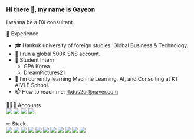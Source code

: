 ### Hi there 👋, my name is Gayeon
I wanna be a DX consultant.

💫 Experience
- 🎓 Hankuk university of foreign studies, Global Business & Technology.
- 👥 I run a global 500K SNS account.
- 🏢 Student Intern
  - GPA Korea
  - DreamPictures21
- 🌱 I’m currently learning Machine Learning, AI, and Consulting at KT AIVLE School.
- 📫 How to reach me: rkdus2di@naver.com 

💁🏻‍♀️ Accounts   
<a href="https://https://www.facebook.com/Trendinko/" target="_blank"><img src="https://img.shields.io/badge/Facebook-ce4e24?style=flat-square&logo=Facebook&logoColor=white"/></a>
<a href="https://www.instagram.com/mukmuk_ga/" target="_blank"><img src="https://img.shields.io/badge/Instagram-a3669b?style=flat-square&logo=Instagram&logoColor=white"/></a>
<a href="https://blog.naver.com/rkdus2di" target="_blank"><img src="https://img.shields.io/badge/Naver Blog-00c9f2?style=flat-square&logo=naver&logoColor=white"/></a>
<a href="https://github.com/ganiz-kim" target="_blank"><img src="https://img.shields.io/badge/GitHub-2a2a2a?style=flat-square&logo=GitHub&logoColor=white"/></a>

✏ Stack   
<img src="https://img.shields.io/badge/-Python-3776AB?style=flat&logo=Python&logoColor=white"/>
<img src="https://img.shields.io/badge/-Google Ads-4285F4?style=flat&logo=Google Ads&logoColor=white"/>
<img src="https://img.shields.io/badge/-Google Colab-F9AB00?style=flat&logo=Google Colab&logoColor=white"/>
<img src="https://img.shields.io/badge/-Microsoft Excel-217346?style=flat&logo=Microsoft Excel&logoColor=white"/>
<img src="https://img.shields.io/badge/-Microsoft Word-2B579A?style=flat&logo=Microsoft Word&logoColor=white"/>
<img src="https://img.shields.io/badge/-Microsoft Access-A4373A?style=flat&logo=Microsoft Access&logoColor=white"/>
<img src="https://img.shields.io/badge/-Microsoft PowerPoint-B7472A?style=flat&logo=Microsoft PowerPoint&logoColor=white"/>
<img src="https://img.shields.io/badge/-Google Docs-4285F4?style=flat&logo=Google Docs&logoColor=white"/>
<img src="https://img.shields.io/badge/-Google Sheets-34A853?style=flat&logo=Google Sheets&logoColor=white"/>
<img src="https://img.shields.io/badge/-Google Analytics-E37400?style=flat&logo=Google Analytics&logoColor=white"/>
<img src="https://img.shields.io/badge/-Google AdSense-4285F4?style=flat&logo=Google AdSense&logoColor=white"/>
